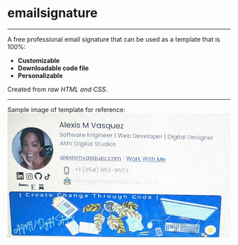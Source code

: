 # emailsignature

---

A free professional email signature that can be used as a template that is 100%:
- **Customizable**
- **Downloadable code file**
- **Personalizable**
  
Created from *raw HTML and CSS*.

---

Sample image of template for reference:
<img src="https://raw.githubusercontent.com/alexisvassquez/emailsignature/main/email_sig_template_sqooshed.jpg">
